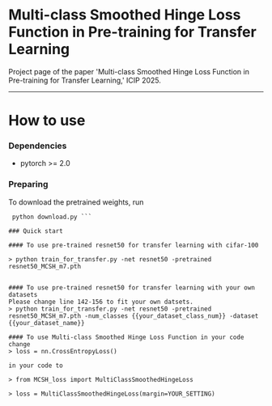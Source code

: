 # Multi-class Smoothed Hinge Loss Function in Pre-training for Transfer Learning  
Project page of the paper 'Multi-class Smoothed Hinge Loss Function in Pre-training for Transfer Learning,' ICIP 2025.


---
# How to use
### Dependencies
* pytorch >= 2.0

### Preparing
To download the pretrained weights, run
``` pip install huggingface_hub
 python download.py ```
  
### Quick start

#### To use pre-trained resnet50 for transfer learning with cifar-100

> python train_for_transfer.py -net resnet50 -pretrained resnet50_MCSH_m7.pth


#### To use pre-trained resnet50 for transfer learning with your own datasets
Please change line 142-156 to fit your own datsets.
> python train_for_transfer.py -net resnet50 -pretrained resnet50_MCSH_m7.pth -num_classes {{your_dataset_class_num}} -dataset {{your_dataset_name}}

#### To use Multi-class Smoothed Hinge Loss Function in your code
change
> loss = nn.CrossEntropyLoss()

in your code to

> from MCSH_loss import MultiClassSmoothedHingeLoss

> loss = MultiClassSmoothedHingeLoss(margin=YOUR_SETTING)
